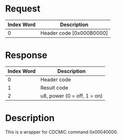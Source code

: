# Request

| Index Word | Description                |
|------------|----------------------------|
| 0          | Header code \[0x000B0000\] |

# Response

| Index Word | Description                 |
|------------|-----------------------------|
| 0          | Header code                 |
| 1          | Result code                 |
| 2          | u8, power (0 = off, 1 = on) |

# Description

This is a wrapper for CDCMIC command 0x00040000.